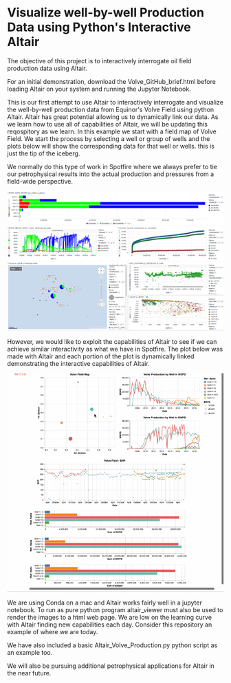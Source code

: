 # Visualize well-by-well Production Data using Python's Interactive Altair
The objective of this project is to interactively interrogate oil field production data using Altair. 

For an initial demonstration, download the Volve_GitHub_brief.html before loading Altair on your system and running the Jupyter Notebook. 

This is our first attempt to use Altair to interactively interrogate and visualize the well-by-well production data from Equinor's Volve Field using python Altair. Altair has great potential allowing us to dynamically link our data. As we learn how to use all of capabilities of Altair, we will be updating this reqospitory as we learn. In this example we start with a field map of Volve Field. We start the process by selecting a well or group of wells and the plots below will show the corresponding data for that well or wells. this is just the tip of the iceberg. 

We normally do this type of work in Spotfire where we always prefer to tie our petrophysical results into the actual production and pressures from a field-wide perspective. 

![Altair_Image](spotfire.png)

However, we would like to exploit the capabilities of Altair to see if we can achieve similar interactivity as what we have in Spotfire. The plot below was made with Altair and each portion of the plot is dynamically linked demonstrating the interactive capabilities of Altair. 

![Altair_Image](Volve_Field.gif)

We are using Conda on a mac and Altair works fairly well in a jupyter notebook. To run as pure python program altair_viewer must also be used to render the images to a html web page. We are low on the learning curve with Altair finding new capabilities each day. Consider this repository an example of where we are today. 

We have also included a basic Altair_Volve_Production.py python script as an example too.

We will also be pursuing additional petrophysical applications for Altair in the near future. 
